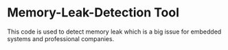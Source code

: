 # Memory-Leak-Detection Tool
This code is used to detect memory leak which is a big issue for embedded systems and professional companies.
